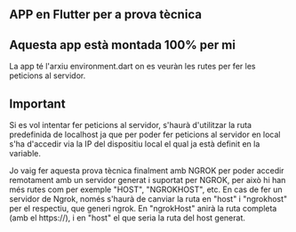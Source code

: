## APP en Flutter per a prova tècnica

## Aquesta app està montada 100% per mi

<p>La app té l'arxiu environment.dart on es veuràn les rutes per fer les peticions al servidor.</p>

## Important

<p>Si es vol intentar fer peticions al servidor, s'haurà d'utilitzar la ruta predefinida de localhost ja que per poder fer peticions al servidor en local s'ha d'accedir via la IP del dispositiu local el qual ja està definit en la variable.</p>

<p>Jo vaig fer aquesta prova tècnica finalment amb NGROK per poder accedir remotament amb un servidor generat i suportat per NGROK, per això hi han més rutes com per exemple "HOST", "NGROKHOST", etc.
En cas de fer un servidor de Ngrok, només s'haurà de canviar la ruta en "host" i "ngrokhost" per el respectiu, que generi ngrok. En "ngrokHost" anirà la ruta completa (amb el https://), i en "host" el que seria la ruta del host generat.</p>
